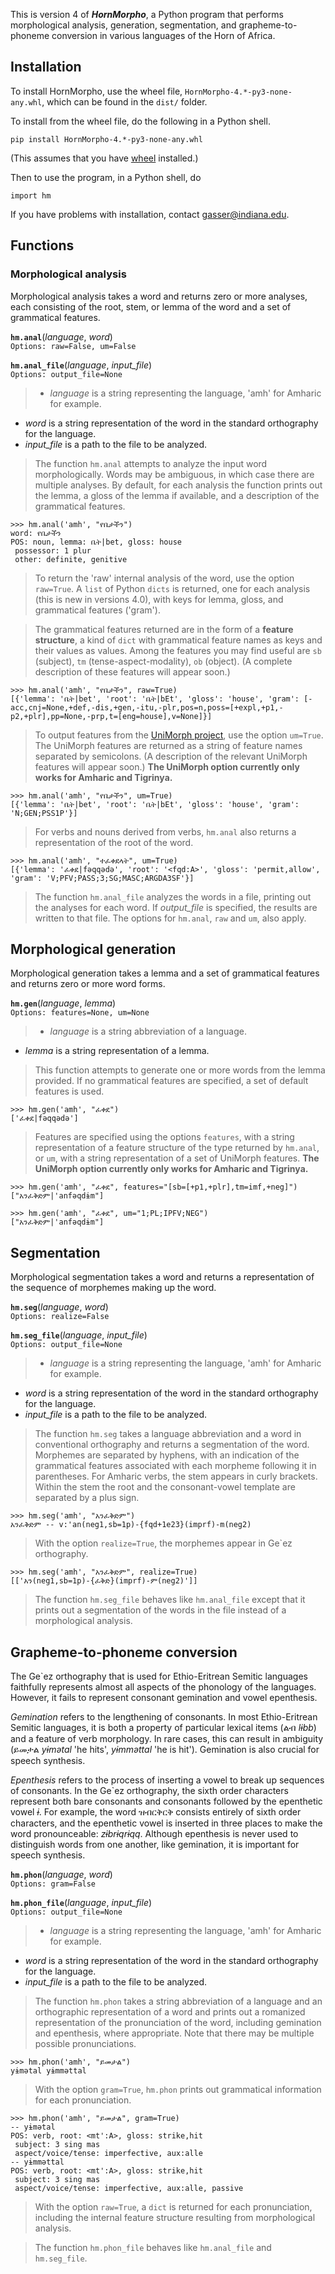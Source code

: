 This is version 4 of ***HornMorpho***, a Python program that performs morphological analysis, generation, segmentation, and grapheme-to-phoneme conversion in various languages of the Horn of Africa.

<!--For information about using the program, see the manual that came with the distribution: *horn3.5_quick.pdf*.
-->

## Installation
To install HornMorpho, use the wheel file, `HornMorpho-4.*-py3-none-any.whl`, which can be found in the `dist/` folder.
<!-- To install from the distribution file, first extract the files from it. Then
go to the top-level folder, `HornMorpho-4.*`, and do the following in a Python shell:

	python setup.py install

making sure that you are using some version of Python 3.
-->
To install from the wheel file, do the following in a Python shell.

	pip install HornMorpho-4.*-py3-none-any.whl

(This assumes that you have [wheel](https://pypi.org/project/wheel/) installed.)

Then to use the program, in a Python shell, do

	import hm

If you have problems with installation, contact [gasser@indiana.edu](mailto:gasser@indiana.edu).

## Functions
### Morphological analysis
Morphological analysis takes a word and returns zero or more analyses, each consisting of the root, stem, or lemma of the word and a set of grammatical features.

**`hm.anal`**(*language*, *word*)  
`Options: raw=False, um=False`

**`hm.anal_file`**(*language*, *input_file*)   
`Options: output_file=None`

>- *language* is a string representing the language, 'amh' for Amharic for example.
- *word* is a string representation of the word in the standard orthography for the language.
- *input_file* is a path to the file to be analyzed.

>The function `hm.anal` attempts to analyze the input word morphologically. Words may be ambiguous, in which case there are multiple analyses. By default, for each analysis the function prints out the lemma, a gloss of the lemma if available, and a description of the grammatical features.

    >>> hm.anal('amh', "የቤታችን")
    word: የቤታችን
    POS: noun, lemma: ቤት|bet, gloss: house
     possessor: 1 plur
     other: definite, genitive

>To return the 'raw' internal analysis of the word, use the option `raw=True`. A  `list` of Python `dicts` is returned, one for each analysis (this is new in versions 4.0), with keys for lemma, gloss, and grammatical features ('gram').

>The grammatical features returned are in the form of a **feature structure**, a kind of `dict` with grammatical feature names as keys and their values as values. Among the features you may find useful are `sb` (subject), `tm` (tense-aspect-modality), `ob` (object). (A complete description of these features will appear soon.)

    >>> hm.anal('amh', "የቤታችን", raw=True)
    [{'lemma': 'ቤት|bet', 'root': 'ቤት|bEt', 'gloss': 'house', 'gram': [-acc,cnj=None,+def,-dis,+gen,-itu,-plr,pos=n,poss=[+expl,+p1,-p2,+plr],pp=None,-prp,t=[eng=house],v=None]}]

>To output features from the [UniMorph project](http://www.unimorph.org/), use the option `um=True`. The UniMorph features are returned as a string of feature names separated by semicolons. (A description of the relevant UniMorph features will appear soon.) **The UniMorph option currently only works for Amharic and Tigrinya.**

    >>> hm.anal('amh', "የቤታችን", um=True)
    [{'lemma': 'ቤት|bet', 'root': 'ቤት|bEt', 'gloss': 'house', 'gram': 'N;GEN;PSS1P'}]

>For verbs and nouns derived from verbs, `hm.anal` also returns a representation of the root of the word.

    >>> hm.anal('amh', "ተፈቀደላት", um=True)
    [{'lemma': 'ፈቀደ|fǝqqǝdǝ', 'root': '<fqd:A>', 'gloss': 'permit,allow', 'gram': 'V;PFV;PASS;3;SG;MASC;ARGDA3SF'}]

>The function `hm.anal_file` analyzes the words in a file, printing out the analyses for each word. If *output_file* is specified, the results are written to that file. The options for `hm.anal`, `raw` and `um`, also apply.

## Morphological generation
Morphological generation takes a lemma and a set of grammatical features and returns zero or more word forms.

**`hm.gen`**(*language*, *lemma*)  
`Options: features=None, um=None`

>- *language* is a string abbreviation of a language.
- *lemma* is a string representation of a lemma.

>This function attempts to generate one or more words from the lemma provided. If no grammatical features are specified, a set of default features is used.

    >>> hm.gen('amh', "ፈቀደ")
    ['ፈቀደ|fǝqqǝdǝ']

>Features are specified using the options `features`, with a string representation of a feature structure of the type returned by `hm.anal`, or `um`, with a string representation of a set of UniMorph features. **The UniMorph option currently only works for Amharic and Tigrinya.**

    >>> hm.gen('amh', "ፈቀደ", features="[sb=[+p1,+plr],tm=imf,+neg]")
	["አንፈቅድም|'anfǝqdɨm"]

	>>> hm.gen('amh', "ፈቀደ", um="1;PL;IPFV;NEG")
	["አንፈቅድም|'anfǝqdɨm"]

## Segmentation
Morphological segmentation takes a word and returns a representation of the sequence of morphemes making up the word.

**`hm.seg`**(*language*, *word*)  
`Options: realize=False`

**`hm.seg_file`**(*language*, *input_file*)  
`Options: output_file=None`

>- *language* is a string representing the language, 'amh' for Amharic for example.
- *word* is a string representation of the word in the standard orthography for the language.
- *input_file* is a path to the file to be analyzed.

>The function `hm.seg` takes a language abbreviation and a word in conventional orthography and returns a segmentation of the word. Morphemes are separated by hyphens, with an indication of the grammatical features associated with each morpheme following it in parentheses. For Amharic verbs, the stem appears in curly brackets. Within the stem the root and the consonant-vowel template are separated by a plus sign.

	>>> hm.seg('amh', "አንፈቅድም")
	አንፈቅድም -- v:'an(neg1,sb=1p)-{fqd+1e23}(imprf)-m(neg2)

>With the option `realize=True`, the morphemes appear in Ge`ez orthography.

	>>> hm.seg('amh', "አንፈቅድም", realize=True)
	[['አን(neg1,sb=1p)-{ፈቅድ}(imprf)-ም(neg2)']]

>The function `hm.seg_file` behaves like `hm.anal_file` except that it prints out a segmentation of the words in the file instead of a morphological analysis.

## Grapheme-to-phoneme conversion
The Ge`ez orthography that is used for Ethio-Eritrean Semitic languages faithfully represents almost all aspects of the phonology of the languages. However, it fails to represent consonant gemination and vowel epenthesis.

*Gemination* refers to the lengthening of consonants. In most Ethio-Eritrean Semitic languages, it is both a property of particular lexical items (ልብ *lɨbb*) and a feature of verb morphology. In rare cases, this can result in ambiguity (ይመታል *yɨmǝtal* 'he hits', *yɨmmǝttal* 'he is hit'). Gemination is also crucial for speech synthesis.

*Epenthesis* refers to the process of inserting a vowel to break up sequences of consonants. In the Ge`ez orthography, the sixth order characters represent both bare consonants and consonants followed by the epenthetic vowel *ɨ*. For example, the word ዝብርቅርቅ consists entirely of sixth order characters, and the epenthetic vowel is inserted in three places to make the word pronounceable: *zɨbrɨqrɨqq*. Although epenthesis is never used to distinguish words from one another, like gemination, it is important for speech synthesis.

**`hm.phon`**(*language*, *word*)  
`Options: gram=False`

**`hm.phon_file`**(*language*, *input_file*)  
`Options: output_file=None`

>- *language* is a string representing the language, 'amh' for Amharic for example.
- *word* is a string representation of the word in the standard orthography for the language.
- *input_file* is a path to the file to be analyzed.

>The function `hm.phon` takes a string abbreviation of a language and an orthographic representation of a word and prints out a romanized representation of the pronunciation of the word, including gemination and epenthesis, where appropriate. Note that there may be multiple possible pronunciations.

	>>> hm.phon('amh', "ይመታል")
	yɨmǝtal yɨmmǝttal

>With the option `gram=True`,  `hm.phon` prints out grammatical information for each pronunciation.

	>>> hm.phon('amh', "ይመታል", gram=True)
	-- yɨmǝtal
	POS: verb, root: <mt':A>, gloss: strike,hit
	 subject: 3 sing mas
	 aspect/voice/tense: imperfective, aux:alle
	-- yɨmmǝttal
	POS: verb, root: <mt':A>, gloss: strike,hit
	 subject: 3 sing mas
	 aspect/voice/tense: imperfective, aux:alle, passive

> With the option `raw=True`, a `dict` is returned for each pronunciation, including the internal feature structure resulting from morphological analysis.

>The function `hm.phon_file` behaves like `hm.anal_file` and `hm.seg_file`.
